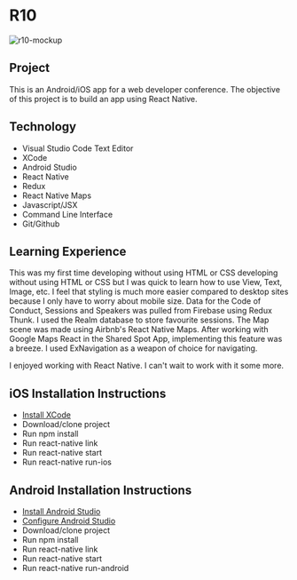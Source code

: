 R10
======
![r10-mockup](https://cloud.githubusercontent.com/assets/20465505/25629547/b596a960-2f1e-11e7-90ce-7d4a6cb86297.jpg)

## Project
This is an Android/iOS app for a web developer conference. The objective of this project is to build an app using React Native.

## Technology
* Visual Studio Code Text Editor
* XCode
* Android Studio
* React Native
* Redux
* React Native Maps
* Javascript/JSX
* Command Line Interface
* Git/Github

## Learning Experience
This was my first time developing without using HTML or CSS developing without using HTML or CSS but I was quick to learn how to use View, Text, Image, etc. I feel that styling is much more easier compared to desktop sites because I only have to worry about mobile size. Data for the Code of Conduct, Sessions and Speakers was pulled from Firebase using Redux Thunk. I used the Realm database to store favourite sessions. The Map scene was made using Airbnb's React Native Maps. After working with Google Maps React in the Shared Spot App, implementing this feature was a breeze. I used ExNavigation as a weapon of choice for navigating.

I enjoyed working with React Native. I can't wait to work with it some more.

## iOS Installation Instructions
* [Install XCode](https://developer.apple.com/xcode/)
* Download/clone project
* Run npm install
* Run react-native link
* Run react-native start
* Run react-native run-ios

## Android Installation Instructions
* [Install Android Studio](https://developer.android.com/studio/index.html)
* [Configure Android Studio](https://facebook.github.io/react-native/releases/0.23/docs/android-setup.html)
* Download/clone project
* Run npm install
* Run react-native link
* Run react-native start
* Run react-native run-android

